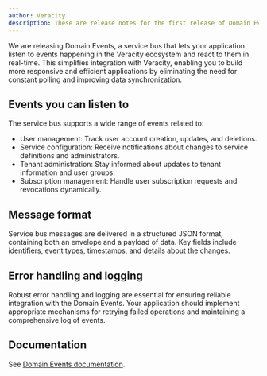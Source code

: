 ```yaml
---
author: Veracity
description: These are release notes for the first release of Domain Events in February 2025.
---
```

We are releasing Domain Events, a service bus that lets your application listen to events happening in the Veracity ecosystem and react to them in real-time. This simplifies integration with Veracity, enabling you to build more responsive and efficient applications by eliminating the need for constant polling and improving data synchronization.

## Events you can listen to
The service bus supports a wide range of events related to:

* User management: Track user account creation, updates, and deletions.
* Service configuration: Receive notifications about changes to service definitions and administrators.
* Tenant administration: Stay informed about updates to tenant information and user groups.
* Subscription management: Handle user subscription requests and revocations dynamically.

## Message format
Service bus messages are delivered in a structured JSON format, containing both an envelope and a payload of data. Key fields include identifiers, event types, timestamps, and details about the changes.

## Error handling and logging
Robust error handling and logging are essential for ensuring reliable integration with the Domain Events. Your application should implement appropriate mechanisms for retrying failed operations and maintaining a comprehensive log of events.

## Documentation
See [Domain Events documentation](servicebus.md).